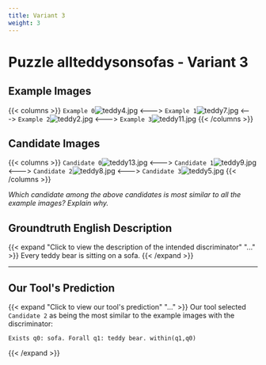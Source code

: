 ```yaml
---
title: Variant 3
weight: 3
---
```


# Puzzle allteddysonsofas - Variant 3

## Example Images
{{< columns >}}
`Example 0`![teddy4.jpg](/natscene_data/images/teddy4.jpg)
<--->
`Example 1`![teddy7.jpg](/natscene_data/images/teddy7.jpg)
<--->
`Example 2`![teddy2.jpg](/natscene_data/images/teddy2.jpg)
<--->
`Example 3`![teddy11.jpg](/natscene_data/images/teddy11.jpg)
{{< /columns >}}

## Candidate Images
{{< columns >}}
`Candidate 0`![teddy13.jpg](/natscene_data/images/teddy13.jpg)
<--->
`Candidate 1`![teddy9.jpg](/natscene_data/images/teddy9.jpg)
<--->
`Candidate 2`![teddy8.jpg](/natscene_data/images/teddy8.jpg)
<--->
`Candidate 3`![teddy5.jpg](/natscene_data/images/teddy5.jpg)
{{< /columns >}}

*Which candidate among the above candidates is most similar to all the example images? Explain why.*

## Groundtruth English Description

{{< expand "Click to view the description of the intended discriminator" "..." >}}
Every teddy bear is sitting on a sofa.
{{< /expand >}}

---



## Our Tool's Prediction

{{< expand "Click to view our tool's prediction" "..." >}}
Our tool selected `Candidate 2` as being the most similar to the example images with the discriminator:
```plaintext
Exists q0: sofa. Forall q1: teddy bear. within(q1,q0)
```
{{< /expand >}}
